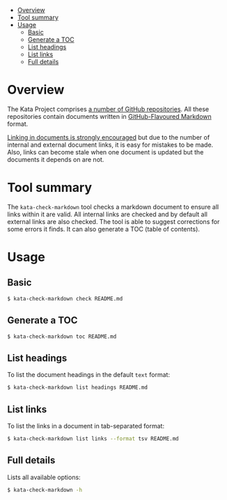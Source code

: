 * [Overview](#overview)
* [Tool summary](#tool-summary)
* [Usage](#usage)
    * [Basic](#basic)
    * [Generate a TOC](#generate-a-toc)
    * [List headings](#list-headings)
    * [List links](#list-links)
    * [Full details](#full-details)

# Overview

The Kata Project comprises
[a number of GitHub repositories](https://github.com/kata-containers).
All these repositories contain documents written in
[GitHub-Flavoured Markdown](https://github.github.com/gfm)
format.

[Linking in documents is strongly encouraged](https://github.com/kata-containers/kata-containers/blob/main/docs/Documentation-Requirements.md)
but due to the number of internal and external document links, it is easy for
mistakes to be made. Also, links can become stale when one document is updated
but the documents it depends on are not.

# Tool summary

The `kata-check-markdown` tool checks a markdown document to ensure all links
within it are valid. All internal links are checked and by default all
external links are also checked. The tool is able to suggest corrections for
some errors it finds. It can also generate a TOC (table of contents).

# Usage

## Basic

```sh
$ kata-check-markdown check README.md
```

## Generate a TOC

```sh
$ kata-check-markdown toc README.md
```

## List headings

To list the document headings in the default `text` format:

```sh
$ kata-check-markdown list headings README.md
```

## List links

To list the links in a document in tab-separated format:

```sh
$ kata-check-markdown list links --format tsv README.md
```

## Full details

Lists all available options:

```sh
$ kata-check-markdown -h
```
